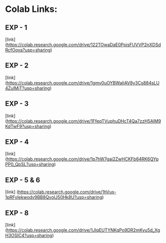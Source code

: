 # Colab Links:

## EXP - 1
[link] (https://colab.research.google.com/drive/122TOwaDaE0PpisFUVVP2nXDSdRcfOova?usp=sharing)

## EXP - 2
[link] (https://colab.research.google.com/drive/1gmy0uOYBWaIjAV8y3Cs884sLU4ZulMjT?usp=sharing)

## EXP - 3
[link] (https://colab.research.google.com/drive/1FfeqTVuphuDHcT4Qa7zzH5AlM9KdTwF9?usp=sharing)

## EXP - 4
[link] (https://colab.research.google.com/drive/1p7hW7gai2ZwHCKFb64RK6QYpPP0_QpSL?usp=sharing)

## EXP - 5 & 6
[link] (https://colab.research.google.com/drive/1hVus-1pRFyIekwodv9BB8QvoIJ50Hk8U?usp=sharing)

## EXP - 8
[link] (https://colab.research.google.com/drive/1JIqEUTYNKqPo9DR2mKyu5d_XgH3OSIC4?usp=sharing)
